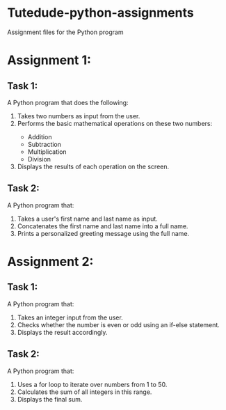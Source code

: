 # Tutedude-python-assignments
Assignment files for the Python program

<h1>Assignment 1:</h1>
  <h2>Task 1: </h2>
	A Python program that does the following: <br>
 		<ol>
		<li>Takes two numbers as input from the user. </li>
		<li>Performs the basic mathematical operations on these two numbers: </li>
  			<ul>
			<li>Addition </li>
			<li> Subtraction </li>
			<li> Multiplication </li>
			<li> Division </li>
			</ul>
		<li>Displays the results of each operation on the screen. </li> </ol>
  <h2>Task 2: </h2>
 	A Python program that: <br>
		<ol>
		<li>Takes a user's first name and last name as input. </li>
		<li>Concatenates the first name and last name into a full name.</li>
		<li>Prints a personalized greeting message using the full name.</li>
		</ol>

<h1> Assignment 2: </h1>
  <h2>Task 1: </h2>
  	A Python program that: <br>
   	<ol>
	<li>Takes an integer input from the user.</li>
  	<li>Checks whether the number is even or odd using an if-else statement.</li>
   	<li>Displays the result accordingly.</li> </ol>

  <h2>Task 2: </h2>
  	A Python program that:
	<ol>
	<li>Uses a for loop to iterate over numbers from 1 to 50.</li>
  	<li>Calculates the sum of all integers in this range.</li>
   	<li>Displays the final sum.</li> </ol>

 	
 
